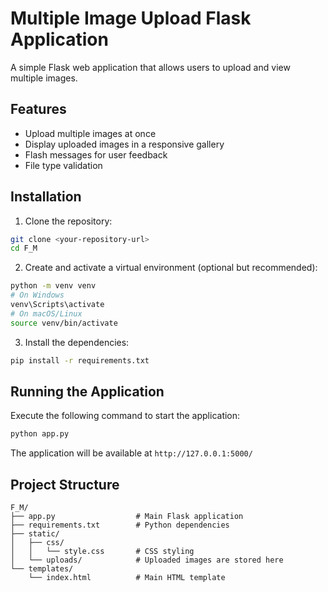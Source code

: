 # Multiple Image Upload Flask Application

A simple Flask web application that allows users to upload and view multiple images.

## Features

- Upload multiple images at once
- Display uploaded images in a responsive gallery
- Flash messages for user feedback
- File type validation

## Installation

1. Clone the repository:

```bash
git clone <your-repository-url>
cd F_M
```

2. Create and activate a virtual environment (optional but recommended):

```bash
python -m venv venv
# On Windows
venv\Scripts\activate
# On macOS/Linux
source venv/bin/activate
```

3. Install the dependencies:

```bash
pip install -r requirements.txt
```

## Running the Application

Execute the following command to start the application:

```bash
python app.py
```

The application will be available at `http://127.0.0.1:5000/`

## Project Structure

```
F_M/
├── app.py                  # Main Flask application
├── requirements.txt        # Python dependencies
├── static/
│   ├── css/
│   │   └── style.css       # CSS styling
│   └── uploads/            # Uploaded images are stored here
└── templates/
    └── index.html          # Main HTML template
```
